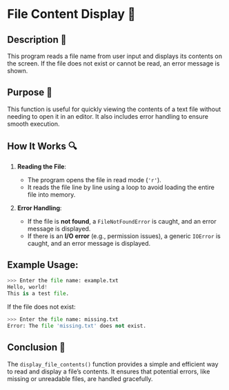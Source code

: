 # File Content Display 📄

## Description 📝

This program reads a file name from user input and displays its contents on the screen.
If the file does not exist or cannot be read, an error message is shown.

## Purpose 🎯

This function is useful for quickly viewing the contents of a text file without needing to open it in an editor.
It also includes error handling to ensure smooth execution.

## How It Works 🔍

1. **Reading the File**:

    - The program opens the file in read mode (`'r'`).
    - It reads the file line by line using a loop to avoid loading the entire file into memory.

2. **Error Handling**:
    - If the file is **not found**, a `FileNotFoundError` is caught, and an error message is displayed.
    - If there is an **I/O error** (e.g., permission issues), a generic `IOError` is caught, and an error message is displayed.

## Example Usage:

```python
>>> Enter the file name: example.txt
Hello, world!
This is a test file.
```

If the file does not exist:

```python
>>> Enter the file name: missing.txt
Error: The file 'missing.txt' does not exist.
```

## Conclusion 🚀

The `display_file_contents()` function provides a simple and efficient way to read and display a file’s contents.
It ensures that potential errors, like missing or unreadable files, are handled gracefully.
